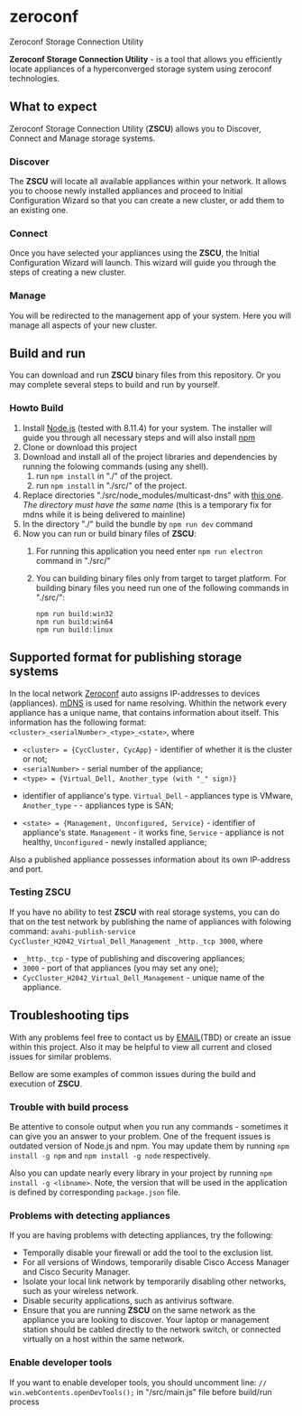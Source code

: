 # zeroconf
Zeroconf Storage Connection Utility

**Zeroconf Storage Connection Utility** - is a tool that allows you
efficiently locate appliances of a hyperconverged storage system
using zeroconf technologies.


## What to expect 
Zeroconf Storage Connection Utility (**ZSCU**) allows
you to Discover, Connect and Manage storage systems.

### Discover  
The **ZSCU** will locate all available appliances within your network.
It allows you to choose newly installed appliances and proceed to
Initial Configuration Wizard so that you can create a new cluster,
or add them to an existing one.

### Connect
Once you have selected your appliances using the **ZSCU**, the
Initial Configuration Wizard will launch. This wizard will guide you
through the steps of creating a new cluster.

### Manage  
You will be redirected to the management app of your system.
Here you will manage all aspects of your new cluster.


## Build and run  

You can download and run **ZSCU** binary files from this repository.
Or you may complete several steps to build and run by yourself.

### Howto Build
1. Install [Node.js](https://nodejs.org/en/download/) (tested with  8.11.4)
for your system. The installer will guide you through all necessary steps
and will also install [npm](https://docs.npmjs.com)
2. Clone or download this project
3. Download and install all of the project libraries and dependencies by
running the folowing commands (using any shell).
    1. run `npm install` in "./" of the project.
    2. run `npm install` in "./src/" of the project.
4. Replace directories "./src/node_modules/multicast-dns" with [this one](https://github.com/alexey-martynov/multicast-dns/tree/multihomed-multicast).
_The directory must have the same name_ (this is a temporary fix for
mdns while it is being delivered to mainline)
5. In the directory "./" build the bundle by `npm run dev` command
6. Now you can run or build binary files of **ZSCU**:
    1. For running this application you need enter `npm run electron`
command in "./src/"
    2. You can building binary files only from target to target platform. For building binary files you need run one of the
following commands in "./src/":

        ```
        npm run build:win32
        npm run build:win64
        npm run build:linux
        ```


## Supported format for publishing storage systems

In the local network [Zeroconf](https://en.wikipedia.org/wiki/Zero-configuration_networking) 
auto assigns IP-addresses to devices (appliances).
[mDNS](https://community.cisco.com/t5/wireless-mobility-documents/basic-theory-behind-mdns/ta-p/3148577) is used for name resolving.
Whithin the network every appliance has a unique name, that contains
information about itself. This information has the following format:
`<cluster>_<serialNumber>_<type>_<state>`, where  
* `<cluster> = {CycCluster, CycApp}` - identifier of whether it is the cluster or not;
* `<serialNumber>` - serial number of the appliance;
* `<type> = {Virtual_Dell, Another_type (with "_" sign)}`
 - identifier of appliance's type. `Virtual_Dell` - appliances type is VMware,
 `Another_type` -  - appliances type is SAN;
* `<state> = {Management, Unconfigured, Service}` - identifier of appliance's state.
`Management` - it works fine, `Service` - appliance is not healthy, `Unconfigured` - newly installed appliance;

Also a published appliance possesses information about its own IP-address and port.

### Testing ZSCU
If you have no ability to test **ZSCU** with real storage systems, you
can do that on the test network by publishing the name of appliances
with folowing command:
`avahi-publish-service CycCluster_H2042_Virtual_Dell_Management _http._tcp 3000`, where
* `_http._tcp` - type of publishing and discovering appliances;
* `3000` - port of that appliances (you may set any one);
* `CycCluster_H2042_Virtual_Dell_Management` - unique name of the appliance.

## Troubleshooting tips
With any problems feel free to contact us by [EMAIL]()(TBD) or create an
issue within this project. Also it may be helpful to view all current
and closed issues for similar problems.

Bellow are some examples of common issues during the build and execution
of **ZSCU**.

### Trouble with build process
Be attentive to console output when you run any commands - sometimes
it can give you an answer to your problem.
One of the frequent issues is outdated version of Node.js and npm.
You may update them by running `npm install -g npm` and `npm install
-g node` respectively.

Also you can update nearly every library in your project by running
`npm install -g <libname>`. Note, the version that will be used in the
application is defined by corresponding `package.json` file.

### Problems with detecting appliances
If you are having problems with detecting appliances, try the following:
* Temporally disable your firewall or add the tool to the exclusion list.
* For all versions of Windows, temporarily disable Cisco Access Manager
and Cisco Security Manager.
* Isolate your local link network by temporarily disabling other networks,
such as your wireless network.
* Disable security applications, such as antivirus software.
* Ensure that you are running **ZSCU** on the same network as the
appliance you are looking to discover. Your laptop or management station
should be cabled directly to the network switch, or connected virtually on
a host within the same network.

### Enable developer tools
If you want to enable developer tools, you should uncomment line:
`// win.webContents.openDevTools();` in "/src/main.js" file before
build/run process
